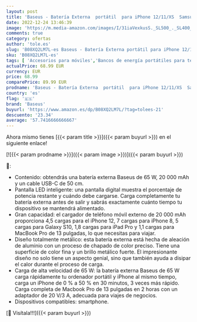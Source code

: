 ```yaml
---
layout: post
title: 'Baseus - Batería Externa  portátil  para iPhone 12/11/XS  Samsung S20  Macbook  iPad Pro  USB-C  65 W  20 000 mAh  PD 3.0  QC 4.0  Tres Salidas de Carga rápida  Pantalla LED '
date: 2022-12-24 13:46:39
image: 'https://m.media-amazon.com/images/I/31iaVexkusS._SL500_._SL400_.jpg'
comments: true
category: ofertas
author: 'tole.es'
slug: 'B08XQ2LM7L-es Baseus - Batería Externa portátil para iPhone 12/11/XS...'
sku: 'B08XQ2LM7L-es'
tags: [ 'Accesorios para móviles','Bancos de energía portátiles para teléfonos móviles','Cargadores para móviles','Comunicación móvil y accesorios','Electrónica','baseus','ipad','iphone','🇪🇸', ]
actualPrice: 68.99 EUR
currency: EUR
price: 68.99
comparePrice: 89.99 EUR
prodname: 'Baseus - Batería Externa  portátil  para iPhone 12/11/XS  Samsung S20  Macbook  iPad Pro  USB-C  65 W  20 000 mAh  PD 3.0  QC 4.0  Tres Salidas de Carga rápida  Pantalla LED '
country: 'es'
flag: '🇪🇸'
brand: 'Baseus'
buyurl: 'https://www.amazon.es/dp/B08XQ2LM7L/?tag=tolees-21'
descuento: '23.34'
average: '57.7416666666667'
---
```


Ahora mismo tienes [{{< param title >}}]({{< param buyurl >}}) en el siguiente enlace!

[![{{< param prodname >}}]({{< param image >}})]({{< param buyurl >}})

🔎:

- Contenido: obtendrás una batería externa Baseus de 65 W, 20 000 mAh y un cable USB-C de 50 cm.
- Pantalla LED inteligente: una pantalla digital muestra el porcentaje de potencia restante y cuándo debe cargarse. Carga completamente tu batería externa antes de salir y sabrás exactamente cuánto tiempo tu dispositivo se mantendrá alimentado.
- Gran capacidad: el cargador de teléfono móvil externo de 20 000 mAh proporciona 4,5 cargas para el iPhone 12, 7 cargas para iPhone 8, 5 cargas para Galaxy S10, 1,8 cargas para iPad Pro y 1,1 cargas para MacBook Pro de 13 pulgadas, lo que necesitas para viajar.
- Diseño totalmente metálico: esta batería externa está hecha de aleación de aluminio con un proceso de chapado de color preciso. Tiene una superficie de color fina y un brillo metálico fuerte. El impresionante diseño no solo tiene un aspecto genial, sino que también ayuda a disipar el calor durante el proceso de carga.
- Carga de alta velocidad de 65 W: la batería externa Baseus de 65 W carga rápidamente tu ordenador portátil y iPhone al mismo tiempo, carga un iPhone de 0 % a 50 % en 30 minutos, 3 veces más rápido. Carga completa de Macbook Pro de 13 pulgadas en 2 horas con un adaptador de 20 V/3 A, adecuada para viajes de negocios.
- Dispositivos compatibles: smartphone.

[🛒 Visítala!!!]({{< param buyurl >}})
